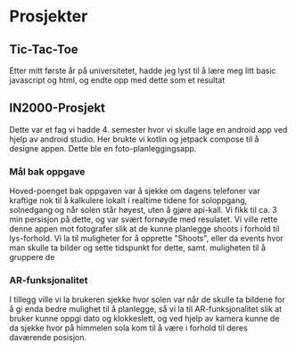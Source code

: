 # Prosjekter

## Tic-Tac-Toe
Etter mitt første år på universitetet, hadde jeg lyst til å lære meg litt basic javascript og html, og endte opp med dette som et resultat


## IN2000-Prosjekt
Dette var et fag vi hadde 4. semester hvor vi skulle lage en android app ved hjelp av android studio. 
Her brukte vi kotlin og jetpack compose til å designe appen.
Dette ble en foto-planleggingsapp.

### Mål bak oppgave
Hoved-poenget bak oppgaven var å sjekke om dagens telefoner var kraftige nok til å kalkulere lokalt i realtime tidene for soloppgang, solnedgang og når solen står høyest, uten å gjøre api-kall. Vi fikk til ca. 3 min persisjon på dette, og var svært fornøyde med resulatet. Vi ville rette denne appen mot fotografer slik at de kunne planlegge shoots i forhold til lys-forhold. 
Vi la til muligheter for å opprette "Shoots", eller da events hvor man skulle ta bilder og sette tidspunkt for dette, samt. muligheten til å gruppere de

### AR-funksjonalitet
I tillegg ville vi la brukeren sjekke hvor solen var når de skulle ta bildene for å gi enda bedre mulighet til å planlegge, så vi la til AR-funksjonalitet slik at bruker kunne oppgi dato og klokkeslett, og ved hjelp av kamera kunne de da sjekke hvor på himmelen sola kom til å være i forhold til deres daværende posisjon.
